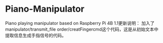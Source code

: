 # Piano-Manipulator
Piano playing manipulator based on Raspberry Pi 4B
1.1更新说明：
加入了manipulator/transmit_file order/creatFingercmd这个代码，这是从初始文本中提取信息生成手指信号的代码。
